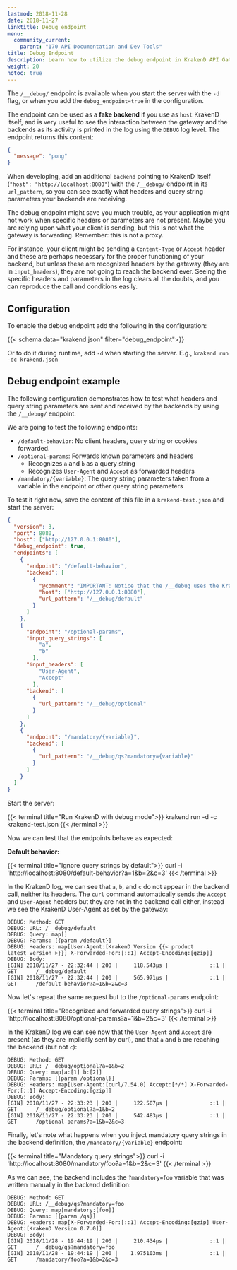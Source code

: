 ```yaml
---
lastmod: 2018-11-28
date: 2018-11-27
linktitle: Debug endpoint
menu:
  community_current:
    parent: "170 API Documentation and Dev Tools"
title: Debug Endpoint
description: Learn how to utilize the debug endpoint in KrakenD API Gateway for troubleshooting and debugging purposes during API development and testing
weight: 20
notoc: true
---
```

The `/__debug/` endpoint is available when you start the server with the `-d` flag, or when you add the `debug_endpoint=true` in the configuration.

The endpoint can be used as a **fake backend** if you use as `host` KrakenD itself, and is very useful to see the interaction between the gateway and the backends as its activity is printed in the log using the `DEBUG` log level. The endpoint returns this content:

```json
{
  "message": "pong"
}
```


When developing, add an additional `backend` pointing to KrakenD itself (`"host": "http://localhost:8080"`) with the `/__debug/` endpoint in its `url_pattern`, so you can see exactly what headers and query string parameters your backends are receiving.

The debug endpoint might save you much trouble, as your application might not work when specific headers or parameters are not present. Maybe you are relying upon what your client is sending, but this is not what the gateway is forwarding. Remember: this is not a proxy.

For instance, your client might be sending a `Content-Type` or `Accept` header and these are perhaps necessary for the proper functioning of your backend, but unless these are recognized headers by the gateway (they are in `input_headers`), they are not going to reach the backend ever. Seeing the specific headers and parameters in the log clears all the doubts, and you can reproduce the call and conditions easily.

## Configuration
To enable the debug endpoint add the following in the configuration:

{{< schema data="krakend.json" filter="debug_endpoint">}}

Or to do it during runtime, add `-d` when starting the server. E.g., `krakend run -dc krakend.json`

## Debug endpoint example
The following configuration demonstrates how to test what headers and query string parameters are sent and received by the backends by using the `/__debug/` endpoint.

We are going to test the following endpoints:

- `/default-behavior`: No client headers, query string or cookies forwarded.
- `/optional-params`: Forwards known parameters and headers
    - Recognizes `a` and `b` as a query string
    - Recognizes `User-Agent` and `Accept` as forwarded headers
- `/mandatory/{variable}`: The query string parameters taken from a variable in the endpoint or other query string parameters

To test it right now, save the content of this file in a `krakend-test.json` and start the server:

```json
{
  "version": 3,
  "port": 8080,
  "host": ["http://127.0.0.1:8080"],
  "debug_endpoint": true,
  "endpoints": [
    {
      "endpoint": "/default-behavior",
      "backend": [
        {
          "@comment": "IMPORTANT: Notice that the /__debug uses the KrakenD host itself",
          "host": ["http://127.0.0.1:8080"],
          "url_pattern": "/__debug/default"
        }
      ]
    },
    {
      "endpoint": "/optional-params",
      "input_query_strings": [
          "a",
          "b"
        ],
      "input_headers": [
          "User-Agent",
          "Accept"
        ],
      "backend": [
        {
          "url_pattern": "/__debug/optional"
        }
      ]
    },
    {
      "endpoint": "/mandatory/{variable}",
      "backend": [
        {
          "url_pattern": "/__debug/qs?mandatory={variable}"
        }
      ]
    }
  ]
}
```


Start the server:

{{< terminal title="Run KrakenD with debug mode">}}
krakend run -d -c krakend-test.json
{{< /terminal >}}

Now we can test that the endpoints behave as expected:

**Default behavior:**

{{< terminal title="Ignore query strings by default">}}
curl -i 'http://localhost:8080/default-behavior?a=1&b=2&c=3'
{{< /terminal >}}

In the KrakenD log, we can see that `a`, `b`, and `c` do not appear in the backend call, neither its headers. The `curl` command automatically sends the `Accept` and `User-Agent` headers but they are not in the backend call either, instead we see the KrakenD User-Agent as set by the gateway:

    DEBUG: Method: GET
    DEBUG: URL: /__debug/default
    DEBUG: Query: map[]
    DEBUG: Params: [{param /default}]
    DEBUG: Headers: map[User-Agent:[KrakenD Version {{< product latest_version >}}] X-Forwarded-For:[::1] Accept-Encoding:[gzip]]
    DEBUG: Body:
    [GIN] 2018/11/27 - 22:32:44 | 200 |     118.543µs |             ::1 | GET      /__debug/default
    [GIN] 2018/11/27 - 22:32:44 | 200 |     565.971µs |             ::1 | GET      /default-behavior?a=1&b=2&c=3

Now let's repeat the same request but to the `/optional-params` endpoint:

{{< terminal title="Recognized and forwarded query strings">}}
curl -i 'http://localhost:8080/optional-params?a=1&b=2&c=3'
{{< /terminal >}}

In the KrakenD log we can see now that the `User-Agent` and `Accept` are present (as they are implicitly sent by curl), and that `a` and `b` are reaching the backend (but not `c`):

    DEBUG: Method: GET
    DEBUG: URL: /__debug/optional?a=1&b=2
    DEBUG: Query: map[a:[1] b:[2]]
    DEBUG: Params: [{param /optional}]
    DEBUG: Headers: map[User-Agent:[curl/7.54.0] Accept:[*/*] X-Forwarded-For:[::1] Accept-Encoding:[gzip]]
    DEBUG: Body:
    [GIN] 2018/11/27 - 22:33:23 | 200 |     122.507µs |             ::1 | GET      /__debug/optional?a=1&b=2
    [GIN] 2018/11/27 - 22:33:23 | 200 |     542.483µs |             ::1 | GET      /optional-params?a=1&b=2&c=3

Finally, let's note what happens when you inject mandatory query strings in the backend definition, the `/mandatory/{variable}` endpoint:

{{< terminal title="Mandatory query strings">}}
curl -i 'http://localhost:8080/mandatory/foo?a=1&b=2&c=3'
{{< /terminal >}}

As we can see, the backend includes the `?mandatory=foo` variable that was written manually in the backend definition:

    DEBUG: Method: GET
    DEBUG: URL: /__debug/qs?mandatory=foo
    DEBUG: Query: map[mandatory:[foo]]
    DEBUG: Params: [{param /qs}]
    DEBUG: Headers: map[X-Forwarded-For:[::1] Accept-Encoding:[gzip] User-Agent:[KrakenD Version 0.7.0]]
    DEBUG: Body:
    [GIN] 2018/11/28 - 19:44:19 | 200 |     210.434µs |             ::1 | GET      /__debug/qs?mandatory=foo
    [GIN] 2018/11/28 - 19:44:19 | 200 |    1.975103ms |             ::1 | GET      /mandatory/foo?a=1&b=2&c=3
